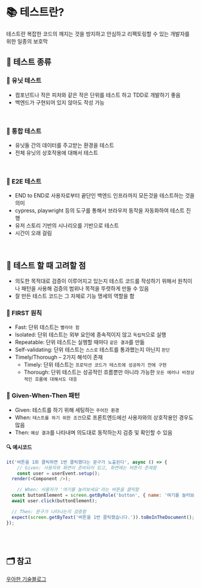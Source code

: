 # 📚 테스트란?
테스트란 복잡한 코드의 깨지는 것을 방지하고 안심하고 리팩토링할 수 있는 개발자를 위한 일종의 보호막

## 📖 테스트 종류
### 📍 유닛 테스트
- 컴포넌트나 작은 피처와 같은 작은 단위를 테스트 하고 TDD로 개발하기 좋음
- 백엔드가 구현되어 있지 않아도 작성 가능

</br>

### 📍 통합 테스트
- 유닛들 간의 데이터를 주고받는 환경을 테스트
- 전체 유닛의 상호작용에 대해서 테스트
</br>

### 📍 E2E 테스트
- END to END로 사용자로부터 끝단인 백엔드 인프라까지 모든것을 테스트하는 것을 의미
- cypress, playwright 등의 도구를 통해서 브라우저 동작을 자동화하여 테스트 진행
- 유저 스토리 기반의 시나리오를 기반으로 테스트
- 시간이 오래 걸림

</br>



## 📖 테스트 할 때 고려할 점
* 의도한 목적대로 검증이 이루어지고 있는지 테스트 코드를 작성하기 위해서 원칙이나 패턴을 사용해 검증의 범위나 목적을 뚜렷하게 만들 수 있음
* 잘 만든 테스트 코드는 그 자체로 기능 명세의 역할을 함
### 📍 FIRST 원칙
- Fast: 단위 테스트는 `빨라야 함`
- Isolated: 단위 테스트는 외부 요인에 종속적이지 않고 `독립적`으로 실행
- Repeatable: 단위 테스트는 실행할 때마다 `같은 결과`를 만듦
- Self-validating: 단위 테스트는 `스스로` 테스트를 통과했는지 아닌지 `판단`
- Timely/Thorough – 2가지 해석이 존재
    - Timely: 단위 테스트는 `프로덕션 코드가 테스트에 성공하기 전에 구현`
    - Thorough: 단위 테스트는 성공적인 흐름뿐만 아니라 가능한 `모든 에러나 비정상적인 흐름에 대해서도 대응`


### 📍 Given-When-Then 패턴
- Given: 테스트를 하기 위해 세팅하는 `주어진 환경`
- When: `테스트를 하기 위한 조건`으로 프론트엔드에선 사용자와의 상호작용인 경우도 많음
- Then: `예상 결과`를 나타내며 의도대로 동작하는지 검증 및 확인할 수 있음

#### 🔍 예시코드
```js
it('버튼을 1회 클릭하면 1번 클릭했다는 문구가 노출된다', async () => {
    // Given: 사용자와 화면이 준비되어 있고, 화면에는 버튼이 존재함
    const user = userEvent.setup();
  render(<Component />);

    // When: 사용자가 '여기를 눌러보세요'라는 버튼을 클릭함
  const buttonElement = screen.getByRole('button', { name: '여기를 눌러보세요' });
  await user.click(buttonElement);

  // Then: 문구가 나타나는지 검증함
  expect(screen.getByText('버튼을 1번 클릭했습니다.')).toBeInTheDocument();
});
```

</br> 

</br>

## 🗂️ 참고
[우아한 기술블로그](https://techblog.woowahan.com/17404/)